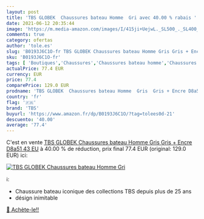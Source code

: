 ```yaml
---
layout: post
title: 'TBS GLOBEK  Chaussures bateau Homme  Gri avec 40.00 % rabais '
date: 2021-06-12 20:35:44
image: 'https://m.media-amazon.com/images/I/415ji+UejwL._SL500_._SL400_.jpg'
comments: true
category: ofertas
author: 'tole.es'
slug: 'B0193J6C1O-fr TBS GLOBEK Chaussures bateau Homme Gris Gris + Encre D8a51...'
sku: 'B0193J6C1O-fr'
tags: [ 'Boutiques','Chaussures','Chaussures bateau homme','Chaussures et Sacs','Chaussures homme','Custom Stores','tbs', ]
actualPrice: 77.4 EUR
currency: EUR
price: 77.4
comparePrice: 129.0 EUR
prodname: 'TBS GLOBEK  Chaussures bateau Homme  Gris  Gris + Encre D8a51   43 EU'
country: 'fr'
flag: '🇫🇷'
brand: 'TBS'
buyurl: 'https://www.amazon.fr/dp/B0193J6C1O/?tag=tolees0d-21'
descuento: '40.00'
average: '77.4'
---
```


C'est en vente [TBS GLOBEK  Chaussures bateau Homme  Gris  Gris + Encre D8a51   43 EU](https://www.amazon.fr/dp/B0193J6C1O/?tag=tolees0d-21)  à  40.00 % de réduction, prix final  77.4 EUR (original: 129.0 EUR) ici:

[![TBS GLOBEK  Chaussures bateau Homme  Gri](https://m.media-amazon.com/images/I/415ji+UejwL._SL500_._SL400_.jpg)](https://www.amazon.fr/dp/B0193J6C1O/?tag=tolees0d-21)

ℹ️:

- Chaussure bateau iconique des collections TBS depuis plus de 25 ans
- désign inimitable

[🛒 Achète-le!!](https://www.amazon.fr/dp/B0193J6C1O/?tag=tolees0d-21)
